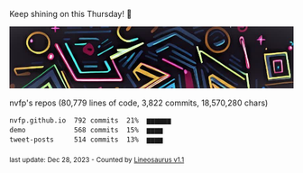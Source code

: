 Keep shining on this Thursday! 🌷

![banner](https://github.com/nvfp/nvfp/raw/main/assets/banner.jpg)

nvfp's repos (80,779 lines of code, 3,822 commits, 18,570,280 chars)

```txt
nvfp.github.io  792 commits  21%  ▆▆▆▆▆▆
demo            568 commits  15%  ▆▆▆▆
tweet-posts     514 commits  13%  ▆▆▆▆
```

<sub>last update: Dec 28, 2023 - Counted by [Lineosaurus v1.1](https://github.com/Lineosaurus/Lineosaurus)</sub>